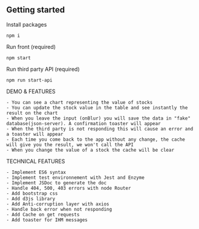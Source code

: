 ## Getting started

Install packages

```
npm i
```

Run front (required)
```
npm start
```

Run third party API (required)
```
npm run start-api
```

DEMO & FEATURES
```
- You can see a chart representing the value of stocks
- You can update the stock value in the table and see instantly the result on the chart
- When you leave the input (onBlur) you will save the data in "fake" database(json-server). A confirmation toaster will appear
- When the third party is not responding this will cause an error and a toaster will appear
- Each time you come back to the app without any change, the cache will give you the result, we won't call the API
- When you change the value of a stock the cache will be clear
```

TECHNICAL FEATURES
```
- Implement ES6 syntax
- Implement test environnement with Jest and Enzyme
- Implement JSDoc to generate the doc
- Handle 404, 500, 403 errors with node Router
- Add bootstrap css
- Add d3js library
- Add Anti-corruption layer with axios
- Handle back error when not responding
- Add Cache on get requests
- Add toaster for IHM messages
